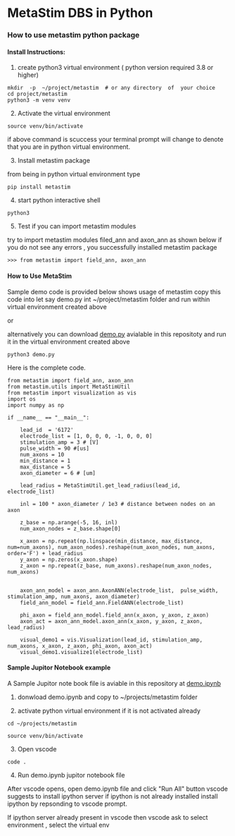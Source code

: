 # MetaStim DBS in Python

### How to use metastim  python package

#### Install Instructions:

1. create python3 virtual environment  (  python version  required  3.8   or higher)


```    
mkdir  -p  ~/project/metastim  # or any directory  of  your choice
cd project/metastim
python3 -m venv venv
```

2. Activate the virtual environment 

```
source venv/bin/activate
```
if above command is scuccess  your terminal prompt will change to denote that  you are in python virtual environment.


3. Install metastim package

from being in python virtual environment  type 

```
pip install metastim
```

4. start python interactive shell

```
python3  
```

5. Test if you can import metastim modules 

try to import metastim modules filed_ann and axon_ann  as shown below 
if you do not see any errors ,  you successfully installed metastim package 

```
>>> from metastim import field_ann, axon_ann
```


#### How to Use MetaStim 

Sample demo code is provided below shows usage of metastim 
copy this code into let say demo.py  int  ~/project/metastim  folder 
and run within virtual environment created above 

or 

alternatively you can download [demo.py](./demo.py) avialable in this repositoty and run it in the virtual environment created above

```
python3 demo.py
```

Here is the complete code.

```
from metastim import field_ann, axon_ann
from metastim.utils import MetaStimUtil
from metastim import visualization as vis
import os
import numpy as np

if __name__ == "__main__":
    
    lead_id  = '6172'
    electrode_list = [1, 0, 0, 0, -1, 0, 0, 0]
    stimulation_amp = 3 # [V]
    pulse_width = 90 #[us]
    num_axons = 10
    min_distance = 1
    max_distance = 5
    axon_diameter = 6 # [um]

    lead_radius = MetaStimUtil.get_lead_radius(lead_id, electrode_list)

    inl = 100 * axon_diameter / 1e3 # distance between nodes on an axon

    z_base = np.arange(-5, 16, inl)
    num_axon_nodes = z_base.shape[0]

    x_axon = np.repeat(np.linspace(min_distance, max_distance, num=num_axons), num_axon_nodes).reshape(num_axon_nodes, num_axons, order='F') + lead_radius
    y_axon = np.zeros(x_axon.shape)
    z_axon = np.repeat(z_base, num_axons).reshape(num_axon_nodes, num_axons)


    axon_ann_model = axon_ann.AxonANN(electrode_list,  pulse_width, stimulation_amp, num_axons, axon_diameter)
    field_ann_model = field_ann.FieldANN(electrode_list)

    phi_axon = field_ann_model.field_ann(x_axon, y_axon, z_axon)
    axon_act = axon_ann_model.axon_ann(x_axon, y_axon, z_axon, lead_radius)

    visual_demo1 = vis.Visualization(lead_id, stimulation_amp, num_axons, x_axon, z_axon, phi_axon, axon_act)
    visual_demo1.visualize1(electrode_list)

```

#### Sample Jupitor Notebook example 


A Sample Jupitor note book file is aviable in this repository  at  [demo.ipynb](./demo.ipynb)

1. donwload demo.ipynb  and copy to  ~/projects/metastim folder 

2. activate python virtual environment if it is not activated already 

```
cd ~/projects/metastim

source venv/bin/activate
```

3. Open  vscode 

```
code .
```

4. Run demo.ipynb jupitor notebook file 

After vscode opens, open demo.ipynb file and click "Run All" button
vscode suggests to install  ipython server if ipython is not already installed 
install ipython by repsonding to vscode prompt.

If ipython server already present in vscode then vscode ask to select environment , select the virtual env 
